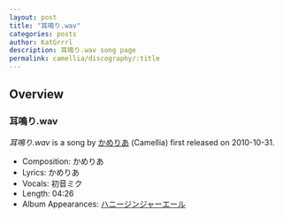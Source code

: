 ```yaml
---
layout: post
title: "耳鳴り.wav"
categories: posts
author: KatGrrrl
description: 耳鳴り.wav song page
permalink: camellia/discography/:title
---
```


## Overview

### 耳鳴り.wav

*耳鳴り.wav* is a song by [かめりあ](/camellia) (Camellia) first released on 2010-10-31.

* Composition: かめりあ
* Lyrics: かめりあ
* Vocals: 初音ミク
* Length: 04:26
* Album Appearances: [ハニージンジャーエール](<{% link postsInclude/_posts/camellia/albums/honey-ginjer-ale/2023-12-06-honey-ginjer-ale.md %}>)
